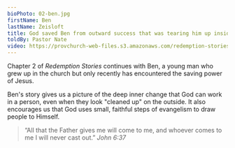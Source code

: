 ```yaml
---
bioPhoto: 02-ben.jpg
firstName: Ben
lastName: Zeisloft
title: God saved Ben from outward success that was tearing him up inside.
toldBy: Pastor Nate
video: https://provchurch-web-files.s3.amazonaws.com/redemption-stories/02-ben.mp4
---
```


Chapter 2 of *Redemption Stories* continues with Ben, a young man who grew up in the church but only recently has encountered the saving power of Jesus.

Ben's story gives us a picture of the deep inner change that God can work in a person, even when they look "cleaned up" on the outside. It also encourages us that God uses small, faithful steps of evangelism to draw people to Himself.

> “All that the Father gives me will come to me, and whoever comes to me I will never cast out.” <cite>John 6:37</cite>
